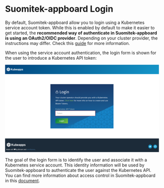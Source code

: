 # Suomitek-appboard Login

By default, Suomitek-appboard allow you to login using a Kubernetes service account token. While this is enabled by default to make it easier to get started, the **recommended way of authenticate in Suomitek-appboard is using an OAuth2/OIDC provider**. Depending on your cluster provider, the instructions may differ. Check this [guide](./using-an-OIDC-provider.md) for more information.

When using the service account authentication, the login form is shown for the user to introduce a Kubernetes API token:

![Dashboard Login](../img/dashboard-login.png)

The goal of the login form is to identify the user and associate it with a Kubernetes service account. This identity information will be used by Suomitek-appboard to authenticate the user against the Kubernetes API. You can find more information about access control in Suomitek-appboard in this [document](./access-control.md).
